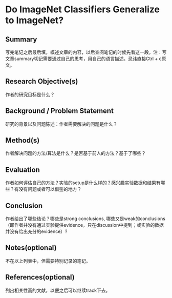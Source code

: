 # Do ImageNet Classifiers Generalize to ImageNet?
## Summary
写完笔记之后最后填，概述文章的内容，以后查阅笔记的时候先看这一段。注：写文章summary切记需要通过自己的思考，用自己的语言描述。忌讳直接Ctrl + c原文。

## Research Objective(s)
作者的研究目标是什么？

## Background / Problem Statement
研究的背景以及问题陈述：作者需要解决的问题是什么？

## Method(s)
作者解决问题的方法/算法是什么？是否基于前人的方法？基于了哪些？

## Evaluation
作者如何评估自己的方法？实验的setup是什么样的？感兴趣实验数据和结果有哪些？有没有问题或者可以借鉴的地方？

## Conclusion
作者给出了哪些结论？哪些是strong conclusions, 哪些又是weak的conclusions（即作者并没有通过实验提供evidence，只在discussion中提到；或实验的数据并没有给出充分的evidence）?

## Notes(optional) 
不在以上列表中，但需要特别记录的笔记。

## References(optional) 
列出相关性高的文献，以便之后可以继续track下去。
